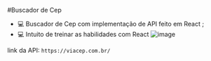 #Buscador de Cep

- 💻 Buscador de Cep com implementação de API feito em React ;
- 💻 Intuito de treinar as habilidades com React
![image](https://user-images.githubusercontent.com/80642632/164948022-6ee01988-0067-4cc7-9f98-64e23f0ae622.png)

link da API:
`https://viacep.com.br/`
